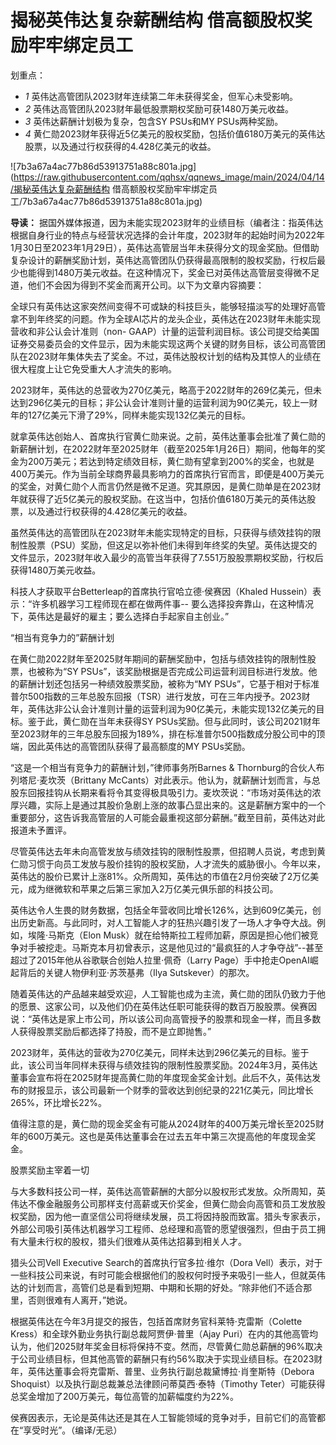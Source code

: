 # 揭秘英伟达复杂薪酬结构 借高额股权奖励牢牢绑定员工

划重点：

  * _1_ 英伟达高管团队2023财年连续第二年未获得奖金，但军心未受影响。
  * _2_ 英伟达高管团队2023财年最低股票期权奖励可获1480万美元收益。
  * _3_ 英伟达薪酬计划极为复杂，包含SY PSUs和MY PSUs两种奖励。
  * _4_ 黄仁勋2023财年获得近5亿美元的股权奖励，包括价值6180万美元的英伟达股票，以及通过行权获得的4.428亿美元的收益。

![7b3a67a4ac77b86d53913751a88c801a.jpg](https://raw.githubusercontent.com/qqhsx/qqnews_image/main/2024/04/14/揭秘英伟达复杂薪酬结构 借高额股权奖励牢牢绑定员工/7b3a67a4ac77b86d53913751a88c801a.jpg)

**导读：**
据国外媒体报道，因为未能实现2023财年的业绩目标（编者注：指英伟达根据自身行业的特点与经营状况选择的会计年度，2023财年的起始时间为2022年1月30日至2023年1月29日），英伟达高管层当年未获得分文的现金奖励。但借助复杂设计的薪酬奖励计划，英伟达高管团队仍获得最高限制的股权奖励，行权后最少也能得到1480万美元收益。在这种情况下，奖金已对英伟达高管层变得微不足道，他们不会因为得到不奖金而离开公司。以下为文章内容摘要：

全球只有英伟达这家突然间变得不可或缺的科技巨头，能够轻描淡写的处理好高管拿不到年终奖的问题。作为全球AI芯片的龙头企业，英伟达在2023财年未能实现营收和非公认会计准则（non-
GAAP）计量的运营利润目标。该公司提交给美国证券交易委员会的文件显示，因为未能实现这两个关键的财务目标，该公司高管团队在2023财年集体失去了奖金。不过，英伟达股权计划的结构及其惊人的业绩在很大程度上让它免受重大人才流失的影响。

2023财年，英伟达的总营收为270亿美元，略高于2022财年的269亿美元，但未达到296亿美元的目标；非公认会计准则计量的运营利润为90亿美元，较上一财年的127亿美元下滑了29%，同样未能实现132亿美元的目标。

就拿英伟达创始人、首席执行官黄仁勋来说。之前，英伟达董事会批准了黄仁勋的新薪酬计划，在2022财年至2025财年（截至2025年1月26日）期间，他每年的奖金为200万美元；若达到特定绩效目标，黄仁勋有望拿到200%的奖金，也就是400万美元。作为当前全球商界最具影响力的首席执行官而言，即便是400万美元的奖金，对黄仁勋个人而言仍然是微不足道。究其原因，是黄仁勋单是在2023财年就获得了近5亿美元的股权奖励。在这当中，包括价值6180万美元的英伟达股票，以及通过行权获得的4.428亿美元的收益。

虽然英伟达的高管团队在2023财年未能实现特定的目标，只获得与绩效挂钩的限制性股票（PSU）奖励，但这足以弥补他们未得到年终奖的失望。英伟达提交的文件显示，2023财年收入最少的高管当年获得了7.551万股股票期权奖励，行权后获得1480万美元收益。

科技人才获取平台Betterleap的首席执行官哈立德·侯赛因（Khaled Hussein）表示：“许多机器学习工程师现在都在做两件事--
要么选择投奔靠山，在这种情况下，英伟达是最好的雇主；要么选择白手起家自主创业。”

“相当有竞争力的”薪酬计划

在黄仁勋2022财年至2025财年期间的薪酬奖励中，包括与绩效挂钩的限制性股票，也被称为“SY
PSUs”，该奖励根据是否完成公司运营利润目标进行发放。他的薪酬计划还包括另一种绩效股票奖励，被称为“MY
PSUs”，它基于相对于标准普尔500指数的三年总股东回报（TSR）进行发放，可在三年内授予。2023财年，英伟达非公认会计准则计量的运营利润为90亿美元，未能实现132亿美元的目标。鉴于此，黄仁勋在当年未获得SY
PSUs奖励。但与此同时，该公司2021财年至2023财年的三年总股东回报为189%，排在标准普尔500指数成分股公司中的顶端，因此英伟达的高管团队获得了最高额度的MY
PSUs奖励。

“这是一个相当有竞争力的薪酬计划，”律师事务所Barnes & Thornburg的合伙人布列塔尼·麦坎茨（Brittany
McCants）对此表示。他认为，就薪酬计划而言，与总股东回报挂钩从长期来看将令其变得极具吸引力。麦坎茨说：“市场对英伟达的浓厚兴趣，实际上是通过其股价急剧上涨的故事凸显出来的。这是薪酬方案中的一个重要部分，这告诉我高管层的人可能会最重视这部分薪酬。”截至目前，英伟达对此报道未予置评。

尽管英伟达去年未向高管发放与绩效挂钩的限制性股票，但招聘人员说，考虑到黄仁勋习惯于向员工发放与股价挂钩的股权奖励，人才流失的威胁很小。今年以来，英伟达的股价已累计上涨81%。众所周知，英伟达的市值在2月份突破了2万亿美元，成为继微软和苹果之后第三家加入2万亿美元俱乐部的科技公司。

英伟达令人生畏的财务数据，包括全年营收同比增长126%，达到609亿美元，创出历史新高。与此同时，对人工智能人才的狂热兴趣引发了一场人才争夺大战。例如，埃隆·马斯克（Elon
Musk）就在给特斯拉工程师加薪，原因是担心他们被竞争对手被挖走。马斯克本月初曾表示，这是他见过的“最疯狂的人才争夺战”--甚至超过了2015年他从谷歌联合创始人拉里·佩奇（Larry
Page）手中抢走OpenAI崛起背后的关键人物伊利亚·苏茨基弗（Ilya Sutskever）的那次。

随着英伟达的产品越来越受欢迎，人工智能也成为主流，黄仁勋的团队仍致力于他的愿景、这家公司，以及他们仍在英伟达任职可能获得的数百万股股票。侯赛因说：“英伟达是家上市公司，所以该公司向高管授予的股票和现金一样，而且多数人获得股票奖励后都选择了持股，而不是立即抛售。”

2023财年，英伟达的营收为270亿美元，同样未达到296亿美元的目标。鉴于此，该公司当年同样未获得与绩效挂钩的限制性股票奖励。2024年3月，英伟达董事会宣布将在2025财年提高黄仁勋的年度现金奖金计划。此后不久，英伟达发布的财报显示，该公司最新一个财季的营收达到创纪录的221亿美元，同比增长265%，环比增长22%。

值得注意的是，黄仁勋的现金奖金有可能从2024财年的400万美元增长至2025财年的600万美元。这也是英伟达董事会在过去五年中第三次提高他的年度现金奖金。

股票奖励主宰着一切

与大多数科技公司一样，英伟达高管薪酬的大部分以股权形式发放。众所周知，英伟达不像金融服务公司那样支付高薪或天价奖金，但黄仁勋会向高管和员工发放股权奖励，因为他一直坚信公司将继续发展，员工将因持股而致富。猎头专家表示，外部公司吸引英伟达机器学习工程师、总经理和高管的愿望很强烈，但由于员工拥有大量未行权的股权，猎头们很难从英伟达招募到相关人才。

猎头公司Vell Executive Search的首席执行官多拉·维尔（Dora
Vell）表示，对于一些科技公司来说，有时可能会根据他们的股权何时授予来吸引一些人，但就英伟达的计划而言，高管们总是看到短期、中期和长期的好处。“除非他们不适合那里，否则很难有人离开，”她说。

根据英伟达在今年3月提交的报告，包括首席财务官科莱特·克雷斯（Colette Kress）和全球外勤业务执行副总裁阿贾伊·普里（Ajay
Puri）在内的其他高管均认为，他们2025财年奖金目标将保持不变。然而，尽管黄仁勋总薪酬的96%取决于公司业绩目标，但其他高管的薪酬只有约56%取决于实现业绩目标。在2023财年，英伟达董事会将克雷斯、普里、业务执行副总裁黛博拉·肖奎斯特（Debora
Shoquist）以及执行副总裁兼总法律顾问蒂莫西·泰特（Timothy Teter）可能获得总奖金增加了200万美元，每位高管的加薪幅度约为22%。

侯赛因表示，无论是英伟达还是其在人工智能领域的竞争对手，目前它们的高管都在“享受时光”。（编译/无忌）

